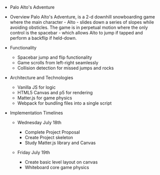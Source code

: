 * Palo Alto's Adventure

* Overview
    Palo Alto's Adventure, is a 2-d downhill snowboarding game where the main character - Alto - slides down a series of slopes while avoiding obsticles. The game is in perpetual motion where the only control is the spacebar - which allows Alto to jump if tapped and perform a backflip if held-down. 

* Functionality
    * Spacebar jump and flip functionality
    * Game scrolls from left-right seamlessly
    * Collision detection for missed jumps and rocks

* Architecture and Technologies
    * Vanilla JS for logic
    * HTML5 Canvas and p5 for rendering
    * Matter.js for game physics
    * Webpack for bundling files into a single script

* Implementation Timelines 

    * Wednesday July 18th 
        * Complete Project Proposal
        * Create Project skeleton
        * Study Matter.js library and Canvas

    * Friday July 19th 
        * Create basic level layout on canvas
        * Whiteboard core game physics
